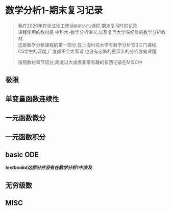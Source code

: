 # 数学分析1-期末复习记录

> 我在2020年在张江理工修读`数学分析1`课程,期末复习时的记录  
> 课程使用的教材是 中科大-数学分析讲义,以及复旦大学陈纪修的数学分析教材.  
> 这是数学分析课程的第一部分,在上海科技大学有数学分析123三门课程.  
> CS学生的深度,广度都不会太离谱,也没有必修的更深入的分析方向课程.  

> 按照教材章节切分,跨度过大或者非常有趣的东西记录在MISC中


## 极限

## 单变量函数连续性

## 一元函数微分

## 一元函数积分

## basic ODE

***textbookd这部分并没有在数学分析1中涉及***


## 无穷级数


## MISC


